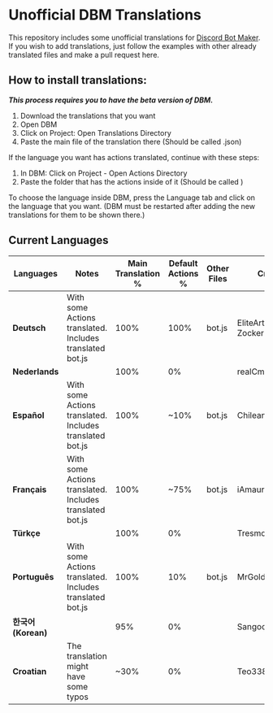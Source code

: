 # Unofficial DBM Translations
This repository includes some unofficial translations for [Discord Bot Maker](https://store.steampowered.com/app/682130/Discord_Bot_Maker/).
If you wish to add translations, just follow the examples with other already translated files and make a pull request here.

## How to install translations:
***This process requires you to have the beta version of DBM.***
<ol>
  <li>Download the translations that you want</li>
  <li>Open DBM</li>
  <li>Click on Project: Open Translations Directory</li>
  <li>Paste the main file of the translation there (Should be called <Language name>.json)</li>
</ol>
If the language you want has actions translated, continue with these steps:
<ol>
  <li>In DBM: Click on Project - Open Actions Directory</li>
  <li>Paste the folder that has the actions inside of it (Should be called <Language name>)</li>
</ol>

To choose the language inside DBM, press the Language tab and click on the language that you want. (DBM must be restarted after adding the new translations for them to be shown there.)

## Current Languages


Languages | Notes | Main Translation % | Default Actions % | Other Files | Credits
--------- | ----- | ------------------ | ----------------- | ----------- | -------
**Deutsch** | With some Actions translated. Includes translated bot.js | 100% | 100% | bot.js | EliteArtz, Lasse, ZockerNico
**Nederlands** | | 100% | 0% | | realCmdData
**Español** | With some Actions translated. Includes translated bot.js | 100% | ~10% | bot.js	| ChileanS
**Français** | With some Actions translated. Includes translated bot.js | 100%	| ~75% | bot.js | iAmaury
**Türkçe** | | 100% | 0% | | Tresmos
**Português** | With some Actions translated. Includes translated bot.js | 100% | 10% | bot.js | MrGold, Almeeida
**한국어(Korean)** | | 95% | 0% | | Sangoon_Is_Noob
**Croatian** | The translation might have some typos | ~30% | 0% | | Teo338 |
